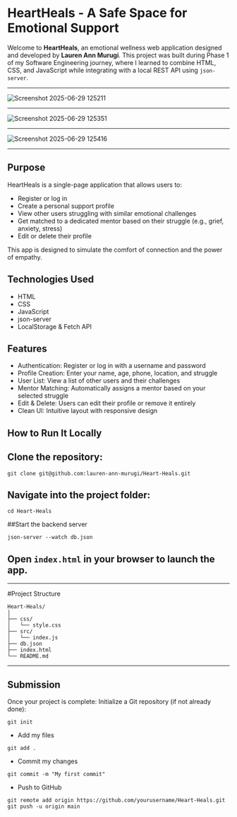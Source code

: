 # HeartHeals - A Safe Space for Emotional Support

Welcome to **HeartHeals**, an emotional wellness web application designed and developed by **Lauren Ann Murugi**. This project was built during Phase 1 of my Software Engineering journey, where I learned to combine HTML, CSS, and JavaScript while integrating with a local REST API using `json-server`.
___
![Screenshot 2025-06-29 125211](https://github.com/user-attachments/assets/b5baad03-38e0-4d28-b430-e88515f7a0bd)
___
![Screenshot 2025-06-29 125351](https://github.com/user-attachments/assets/15a1cd2a-3fe3-469e-bf7e-92ac2436509d)
___
![Screenshot 2025-06-29 125416](https://github.com/user-attachments/assets/a272b480-28fb-4730-b1e7-50223bc6a9dc)
___



## Purpose

HeartHeals is a single-page application that allows users to:
- Register or log in
- Create a personal support profile
- View other users struggling with similar emotional challenges
- Get matched to a dedicated mentor based on their struggle (e.g., grief, anxiety, stress)
- Edit or delete their profile

This app is designed to simulate the comfort of connection and the power of empathy.

## Technologies Used

- HTML
- CSS
- JavaScript 
- json-server 
- LocalStorage & Fetch API

## Features

- Authentication: Register or log in with a username and password
- Profile Creation: Enter your name, age, phone, location, and struggle
- User List: View a list of other users and their challenges
- Mentor Matching: Automatically assigns a mentor based on your selected struggle
- Edit & Delete: Users can edit their profile or remove it entirely
- Clean UI: Intuitive layout with responsive design

## How to Run It Locally
## Clone the repository:
   ```
   git clone git@github.com:lauren-ann-murugi/Heart-Heals.git
  ```

## Navigate into the project folder:
```
cd Heart-Heals
```
##Start the backend server
```
json-server --watch db.json
```
## Open `index.html` in your browser to launch the app.

___
#Project Structure
```
Heart-Heals/
│
├── css/
│   └── style.css
├── src/
│   └── index.js
├── db.json
├── index.html
└── README.md
```
___

## Submission

Once your project is complete:
Initialize a Git repository (if not already done):
```
git init
```
- Add my files
```
git add .
```
- Commit my changes
```
git commit -m "My first commit"
```
- Push to GitHub
```
git remote add origin https://github.com/yourusername/Heart-Heals.git
git push -u origin main
```
























